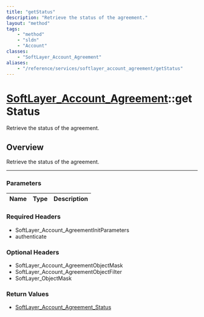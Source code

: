 ```yaml
---
title: "getStatus"
description: "Retrieve the status of the agreement."
layout: "method"
tags:
    - "method"
    - "sldn"
    - "Account"
classes:
    - "SoftLayer_Account_Agreement"
aliases:
    - "/reference/services/softlayer_account_agreement/getStatus"
---
```

# [SoftLayer_Account_Agreement](/reference/services/SoftLayer_Account_Agreement)::getStatus

Retrieve the status of the agreement.


## Overview 
Retrieve the status of the agreement.

-----

### Parameters 
|Name | Type | Description |
| --- | --- | --- |


### Required Headers
* SoftLayer_Account_AgreementInitParameters
* authenticate


### Optional Headers
* SoftLayer_Account_AgreementObjectMask
* SoftLayer_Account_AgreementObjectFilter
* SoftLayer_ObjectMask

### Return Values
* <a href='/reference/datatypes/SoftLayer_Account_Agreement_Status'>SoftLayer_Account_Agreement_Status </a>




